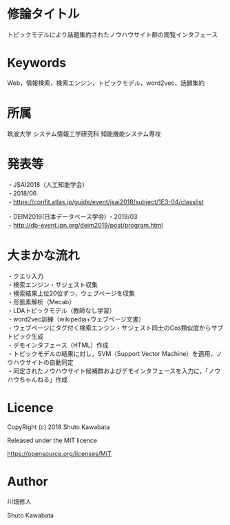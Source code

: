 # 修論タイトル
トピックモデルにより話題集約されたノウハウサイト群の閲覧インタフェース

# Keywords
Web，情報検索，検索エンジン，トピックモデル，word2vec，話題集約

# 所属
筑波大学 システム情報工学研究科 知能機能システム専攻

# 発表等
・JSAI2018（人工知能学会）<br>
・2018/06<br>
・https://confit.atlas.jp/guide/event/jsai2018/subject/1E3-04/classlist<br>


・DEIM2019(日本データベース学会)<bt>
・2019/03<br>
・http://db-event.jpn.org/deim2019/post/program.html<br>







# 大まかな流れ
・クエリ入力<br>
・検索エンジン・サジェスト収集<br>
・検索結果上位20位ずつ，ウェブページを収集<br>
・形態素解析（Mecab）<br>
・LDAトピックモデル（教師なし学習）<br>
・word2vec訓練（wikipedia+ウェブページ文書）<br>
・ウェブページにタグ付く検索エンジン・サジェスト同士のCos類似度からサブトピック生成<br>
・デモインタフェース（HTML）作成<br>
・トピックモデルの結果に対し，SVM（Support Vector Machine）を適用，ノウハウサイトの自動同定<br>
・同定されたノウハウサイト候補群およびデモインタフェースを入力に，「ノウハウちゃんねる」作成<br>

# Licence
CopyRight (c) 2018 Shuto Kawabata

Released under the MIT licence

https://opensource.org/licenses/MIT

# Author
川畑修人

Shuto Kawabata
